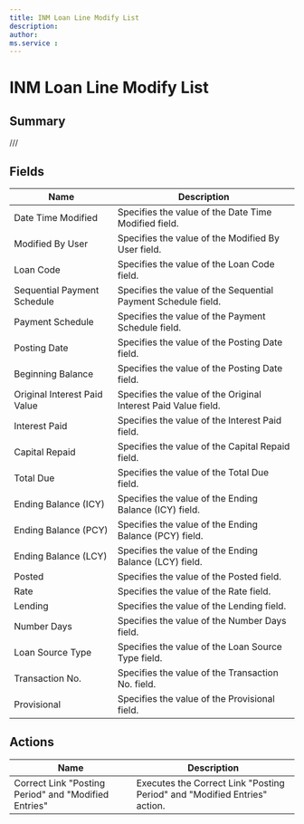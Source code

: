 ```yaml
---
title: INM Loan Line Modify List
description: 
author: 
ms.service : 
---
```


# INM Loan Line Modify List

## Summary

///

## Fields
<!-- You need to leave a space betwenn | your text and | -->

| Name | Description |
| ---- | ---- |
| Date Time Modified | Specifies the value of the Date Time Modified field. |
| Modified By User | Specifies the value of the Modified By User field. |
| Loan Code | Specifies the value of the Loan Code field. |
| Sequential Payment Schedule | Specifies the value of the Sequential Payment Schedule field. |
| Payment Schedule | Specifies the value of the Payment Schedule field. |
| Posting Date | Specifies the value of the Posting Date field. |
| Beginning Balance | Specifies the value of the Posting Date field. |
| Original Interest Paid Value | Specifies the value of the Original Interest Paid Value field. |
| Interest Paid | Specifies the value of the Interest Paid field. |
| Capital Repaid | Specifies the value of the Capital Repaid field. |
| Total Due | Specifies the value of the Total Due field. |
| Ending Balance (ICY) | Specifies the value of the Ending Balance (ICY) field. |
| Ending Balance (PCY) | Specifies the value of the Ending Balance (PCY) field. |
| Ending Balance (LCY) | Specifies the value of the Ending Balance (LCY) field. |
| Posted | Specifies the value of the Posted field. |
| Rate | Specifies the value of the Rate field. |
| Lending | Specifies the value of the Lending field. |
| Number Days | Specifies the value of the Number Days field. |
| Loan Source Type | Specifies the value of the Loan Source Type field. |
| Transaction No. | Specifies the value of the Transaction No. field. |
| Provisional | Specifies the value of the Provisional field. |

## Actions

| Name | Description |
| ---- | ---- |
| Correct Link "Posting Period" and "Modified Entries" | Executes the Correct Link "Posting Period" and "Modified Entries" action. |
